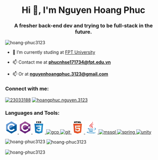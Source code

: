 <h1 align="center">Hi 👋, I'm Nguyen Hoang Phuc</h1>
<h3 align="center">A fresher back-end dev and trying to be full-stack in the future.</h3>

<p align="left"> <img src="https://komarev.com/ghpvc/?username=hoang-phuc3123&label=Profile%20views&color=0e75b6&style=flat" alt="hoang-phuc3123" /> </p>

- 🔭 I’m currently studing at [FPT University](https://daihoc.fpt.edu.vn/)

- 📫 Contact me at **phucnhse171734@fpt.edu.vn**
  
- 📫 Or at **nguyenhoangphuc.3123@gmail.com**

<h3 align="left">Connect with me:</h3>
<p align="left">
<a href="https://stackoverflow.com/users/23033188" target="blank"><img align="center" src="https://raw.githubusercontent.com/rahuldkjain/github-profile-readme-generator/master/src/images/icons/Social/stack-overflow.svg" alt="23033188" height="30" width="40" /></a>
<a href="https://fb.com/hoangphuc.nguyen.3123" target="blank"><img align="center" src="https://raw.githubusercontent.com/rahuldkjain/github-profile-readme-generator/master/src/images/icons/Social/facebook.svg" alt="hoangphuc.nguyen.3123" height="30" width="40" /></a>
</p>

<h3 align="left">Languages and Tools:</h3>
<p align="left"> <a href="https://www.cprogramming.com/" target="_blank" rel="noreferrer"> <img src="https://raw.githubusercontent.com/devicons/devicon/master/icons/c/c-original.svg" alt="c" width="40" height="40"/> </a> <a href="https://www.w3schools.com/cs/" target="_blank" rel="noreferrer"> <img src="https://raw.githubusercontent.com/devicons/devicon/master/icons/csharp/csharp-original.svg" alt="csharp" width="40" height="40"/> </a> <a href="https://www.w3schools.com/css/" target="_blank" rel="noreferrer"> <img src="https://raw.githubusercontent.com/devicons/devicon/master/icons/css3/css3-original-wordmark.svg" alt="css3" width="40" height="40"/> </a> <a href="https://cloud.google.com" target="_blank" rel="noreferrer"> <img src="https://www.vectorlogo.zone/logos/google_cloud/google_cloud-icon.svg" alt="gcp" width="40" height="40"/> </a> <a href="https://git-scm.com/" target="_blank" rel="noreferrer"> <img src="https://www.vectorlogo.zone/logos/git-scm/git-scm-icon.svg" alt="git" width="40" height="40"/> </a> <a href="https://www.w3.org/html/" target="_blank" rel="noreferrer"> <img src="https://raw.githubusercontent.com/devicons/devicon/master/icons/html5/html5-original-wordmark.svg" alt="html5" width="40" height="40"/> </a> <a href="https://www.java.com" target="_blank" rel="noreferrer"> <img src="https://raw.githubusercontent.com/devicons/devicon/master/icons/java/java-original.svg" alt="java" width="40" height="40"/> </a> <a href="https://www.microsoft.com/en-us/sql-server" target="_blank" rel="noreferrer"> <img src="https://www.svgrepo.com/show/303229/microsoft-sql-server-logo.svg" alt="mssql" width="40" height="40"/> </a> <a href="https://spring.io/" target="_blank" rel="noreferrer"> <img src="https://www.vectorlogo.zone/logos/springio/springio-icon.svg" alt="spring" width="40" height="40"/> </a> <a href="https://unity.com/" target="_blank" rel="noreferrer"> <img src="https://www.vectorlogo.zone/logos/unity3d/unity3d-icon.svg" alt="unity" width="40" height="40"/> </a> </p>

<p><img align="left" src="https://github-readme-stats.vercel.app/api/top-langs?username=hoang-phuc3123&show_icons=true&locale=en&layout=compact" alt="hoang-phuc3123" /></p>

<p>&nbsp;<img align="center" src="https://github-readme-stats.vercel.app/api?username=hoang-phuc3123&show_icons=true&locale=en" alt="hoang-phuc3123" /></p>

<p><img align="center" src="https://github-readme-streak-stats.herokuapp.com/?user=hoang-phuc3123&" alt="hoang-phuc3123" /></p>
